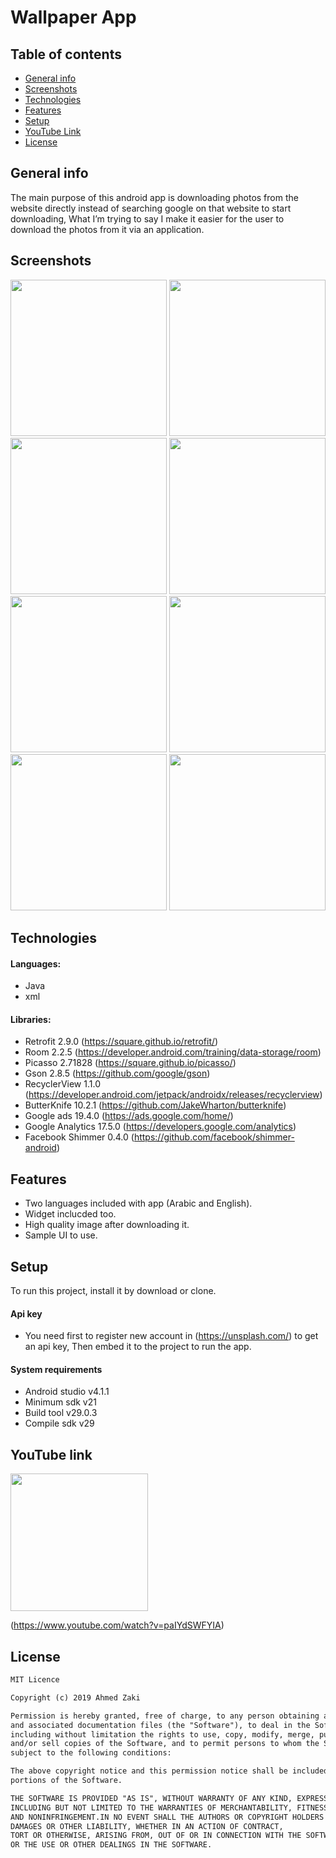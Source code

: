 # Wallpaper App


## Table of contents
* [General info](#general-info)
* [Screenshots](#screenshots)
* [Technologies](#technologies)
* [Features](#features) 
* [Setup](#setup)
* [YouTube Link](#youtube-link)
* [License](#license)


## General info
The main purpose of this android app is downloading photos from the website directly instead of searching google on that website to start downloading, What I’m trying to say I make it easier for the user to download the photos from it via an application.


## Screenshots

<img src="images/2-home.jpeg" width="250"> <img src="images/3-details.jpeg" width="250"> 
<img src="images/4-zoom.jpeg" width="250"> 
<img src="images/5-preview.jpeg" width="250"> 
<img src="images/6-favourite.jpeg" width="250"> 
<img src="images/7-delete.jpeg" width="250"> 
<img src="images/10-details-arabic.jpeg" width="250"> 
<img src="images/11-preview-arabic.jpeg" width="250"> 

## Technologies

#### Languages:
- Java 
- xml

#### Libraries:
- Retrofit 2.9.0 (https://square.github.io/retrofit/)
- Room 2.2.5 (https://developer.android.com/training/data-storage/room)
- Picasso 2.71828 (https://square.github.io/picasso/)
- Gson 2.8.5 (https://github.com/google/gson)
- RecyclerView 1.1.0 (https://developer.android.com/jetpack/androidx/releases/recyclerview)
- ButterKnife 10.2.1 (https://github.com/JakeWharton/butterknife)
- Google ads 19.4.0 (https://ads.google.com/home/)
- Google Analytics 17.5.0 (https://developers.google.com/analytics)
- Facebook Shimmer 0.4.0 (https://github.com/facebook/shimmer-android)


## Features
- Two languages included with app (Arabic and English).
- Widget inclucded too.
- High quality image after downloading it.
- Sample UI to use.

## Setup

To run this project, install it by download or clone.

#### Api key
- You need first to register new account in (https://unsplash.com/) to get an api key, 
Then embed it to the project to run the app.

#### System requirements
- Android studio v4.1.1
- Minimum sdk v21
- Build tool v29.0.3
- Compile sdk v29

## YouTube link 

<img src="images/wallpaper app.png" width="220" >

(https://www.youtube.com/watch?v=paIYdSWFYIA)


## License

```html
MIT Licence 

Copyright (c) 2019 Ahmed Zaki

Permission is hereby granted, free of charge, to any person obtaining a copy of this software
and associated documentation files (the "Software"), to deal in the Software without restriction,
including without limitation the rights to use, copy, modify, merge, publish, distribute, sublicense,
and/or sell copies of the Software, and to permit persons to whom the Software is furnished to do so, 
subject to the following conditions:

The above copyright notice and this permission notice shall be included in all copies or substantial 
portions of the Software.

THE SOFTWARE IS PROVIDED "AS IS", WITHOUT WARRANTY OF ANY KIND, EXPRESS OR IMPLIED, 
INCLUDING BUT NOT LIMITED TO THE WARRANTIES OF MERCHANTABILITY, FITNESS FOR A PARTICULAR PURPOSE
AND NONINFRINGEMENT.IN NO EVENT SHALL THE AUTHORS OR COPYRIGHT HOLDERS BE LIABLE FOR ANY CLAIM,
DAMAGES OR OTHER LIABILITY, WHETHER IN AN ACTION OF CONTRACT,
TORT OR OTHERWISE, ARISING FROM, OUT OF OR IN CONNECTION WITH THE SOFTWARE
OR THE USE OR OTHER DEALINGS IN THE SOFTWARE.
```
